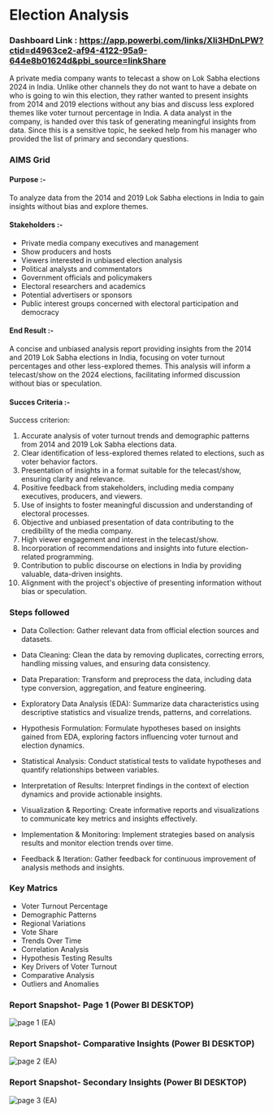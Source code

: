 # Election Analysis

### Dashboard Link : https://app.powerbi.com/links/XIi3HDnLPW?ctid=d4963ce2-af94-4122-95a9-644e8b01624d&pbi_source=linkShare 

A private media company wants to telecast a show on Lok Sabha elections 2024 in India. Unlike other channels they do not want to have a debate on who is going to win this election, they rather wanted to present insights from 2014 and 2019 elections without any bias and discuss less explored themes like voter turnout percentage in India. A data analyst in the company, is handed over this task of generating meaningful insights from data. Since this is a sensitive topic, he seeked help from his manager who provided the list of primary and secondary questions.

### AIMS Grid 

#### Purpose :- 
To analyze data from the 2014 and 2019 Lok Sabha elections in India to gain insights without bias and explore themes.

#### Stakeholders :-
- Private media company executives and management
- Show producers and hosts
- Viewers interested in unbiased election analysis
- Political analysts and commentators
- Government officials and policymakers
- Electoral researchers and academics
- Potential advertisers or sponsors
- Public interest groups concerned with electoral participation and democracy

#### End Result :-
A concise and unbiased analysis report providing insights from the 2014 and 2019 Lok Sabha elections in India, focusing on voter turnout percentages and other less-explored themes. This analysis will inform a telecast/show on the 2024 elections, facilitating informed discussion without bias or speculation.

#### Succes Criteria :-
Success criterion:

1. Accurate analysis of voter turnout trends and demographic patterns from 2014 and 2019 Lok Sabha elections data.
2. Clear identification of less-explored themes related to elections, such as voter behavior factors.
3. Presentation of insights in a format suitable for the telecast/show, ensuring clarity and relevance.
4. Positive feedback from stakeholders, including media company executives, producers, and viewers.
5. Use of insights to foster meaningful discussion and understanding of electoral processes.
6. Objective and unbiased presentation of data contributing to the credibility of the media company.
7. High viewer engagement and interest in the telecast/show.
8. Incorporation of recommendations and insights into future election-related programming.
9. Contribution to public discourse on elections in India by providing valuable, data-driven insights.
10. Alignment with the project's objective of presenting information without bias or speculation.


### Steps followed 

- Data Collection: Gather relevant data from official election sources and datasets.

- Data Cleaning: Clean the data by removing duplicates, correcting errors, handling missing values, and ensuring data consistency.

- Data Preparation: Transform and preprocess the data, including data type conversion, aggregation, and feature engineering.

- Exploratory Data Analysis (EDA): Summarize data characteristics using descriptive statistics and visualize trends, patterns, and correlations.

- Hypothesis Formulation: Formulate hypotheses based on insights gained from EDA, exploring factors influencing voter turnout and election dynamics.

- Statistical Analysis: Conduct statistical tests to validate hypotheses and quantify relationships between variables.

- Interpretation of Results: Interpret findings in the context of election dynamics and provide actionable insights.

- Visualization & Reporting: Create informative reports and visualizations to communicate key metrics and insights effectively.

- Implementation & Monitoring: Implement strategies based on analysis results and monitor election trends over time.

- Feedback & Iteration: Gather feedback for continuous improvement of analysis methods and insights.


### Key Matrics 

- Voter Turnout Percentage
- Demographic Patterns
- Regional Variations
- Vote Share
- Trends Over Time
- Correlation Analysis
- Hypothesis Testing Results
- Key Drivers of Voter Turnout
- Comparative Analysis
- Outliers and Anomalies

 
### Report Snapshot- Page 1 (Power BI DESKTOP)

![page 1 (EA)](https://github.com/harshitsah123/election_analysis/assets/76686265/342c5158-5266-4f99-bef3-810eda6c4655)

### Report Snapshot- Comparative Insights (Power BI DESKTOP)

![page 2 (EA)](https://github.com/harshitsah123/election_analysis/assets/76686265/c9189e56-ad24-4a06-8b2d-9ff3fc35c358)

### Report Snapshot- Secondary Insights (Power BI DESKTOP)

![page 3 (EA)](https://github.com/harshitsah123/election_analysis/assets/76686265/eda70851-85e1-4586-89f8-22d26a058d18)
